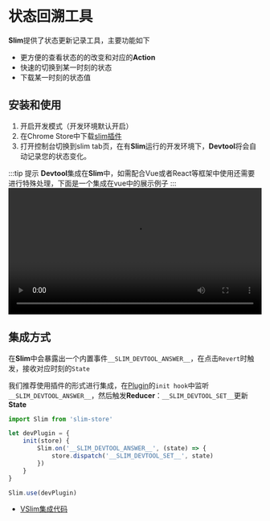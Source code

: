 # 状态回溯工具

**Slim**提供了状态更新记录工具，主要功能如下

* 更方便的查看状态的的改变和对应的**Action**
* 快速的切换到某一时刻的状态
* 下载某一时刻的状态值

## 安装和使用

1. 开启开发模式（开发环境默认开启）
2. 在Chrome Store中下载[slim插件](https://chrome.google.com/webstore/detail/slimpanel/hpociphbnifckigemlmlohmnkglehfhj)
3. 打开控制台切换到slim tab页，在有**Slim**运行的开发环境下，**Devtool**将会自动记录您的状态变化。 

:::tip 提示
**Devtool**集成在**Slim**中，如需配合Vue或者React等框架中使用还需要进行特殊处理，下面是一个集成在vue中的展示例子
:::
<video width="100%" controls>
  <source src="/slimdocs/devtool.webm" type="video/webm">
  Your browser does not support the video tag.
</video> 

## 集成方式

在**Slim**中会暴露出一个内置事件`__SLIM_DEVTOOL_ANSWER__`，在点击`Revert`时触发，接收对应时刻的`State`

我们推荐使用插件的形式进行集成，在[Plugin](/zh/plugin.html)的`init hook`中监听`__SLIM_DEVTOOL_ANSWER__`，然后触发**Reducer**：`__SLIM_DEVTOOL_SET__`更新**State**
```javascript
import Slim from 'slim-store'

let devPlugin = {
    init(store) {
        Slim.on('__SLIM_DEVTOOL_ANSWER__', (state) => {
            store.dispatch('__SLIM_DEVTOOL_SET__', state)
        })
    }
}

Slim.use(devPlugin)
```

* [VSlim集成代码](https://github.com/victor0210/slim/blob/master/src/vslim/index.js)
